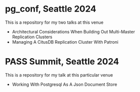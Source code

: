 # pg_conf, Seattle 2024
This is a repository for my two talks at this venue
- Architectural Considerations When Building Out Multi-Master Replication Clusters
- Managing A CitusDB Replication Cluster With Patroni

 # PASS Summit, Seattle 2024
 This is a repository for my talk at this particular venue
- Working With Postgresql As A Json Document Store
